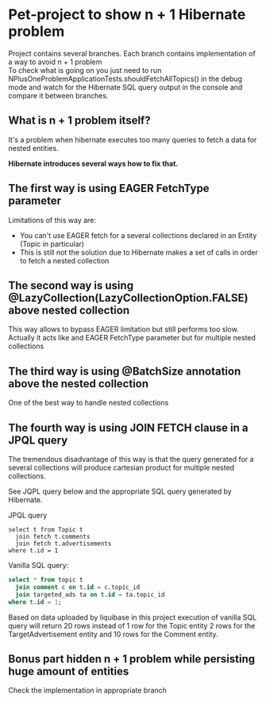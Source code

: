 # Pet-project to show n + 1 Hibernate problem
Project contains several branches. Each branch contains implementation of a way to avoid n + 1 problem   
To check what is going on you just need to run NPlusOneProblemApplicationTests.shouldFetchAllTopics() in the debug mode and watch for the Hibernate SQL query output in the console and compare it between branches.


## What is n + 1 problem itself?
It's a problem when hibernate executes too many queries to fetch a data for nested entities.

**Hibernate introduces several ways how to fix that.**

## The first way is using EAGER FetchType parameter  
Limitations of this way are:
* You can't use EAGER fetch for a several collections declared in an Entity (Topic in particular)
* This is still not the solution due to Hibernate makes a set of calls in order to fetch a nested collection

## The second way is using @LazyCollection(LazyCollectionOption.FALSE) above nested collection
This way allows to bypass EAGER limitation but still performs too slow.
Actually it acts like and EAGER FetchType parameter but for multiple nested collections

## The third way is using @BatchSize annotation above the nested collection
One of the best way to handle nested collections

## The fourth way is using JOIN FETCH clause in a JPQL query
The tremendous disadvantage of this way is that the query generated for a several collections will produce cartesian product 
for multiple nested collections.

See JQPL query below and the appropriate SQL query generated by Hibernate.

JPQL query
```hql
select t from Topic t
  join fetch t.comments
  join fetch t.advertisements
where t.id = 1
```
Vanilla SQL query:
```sql
select * from topic t
  join comment c on t.id = c.topic_id
  join targeted_ads ta on t.id = ta.topic_id
where t.id = 1;
```
Based on data uploaded by liquibase in this project execution of vanilla SQL query will return 20 rows 
instead of 1 row for the Topic entity 2 rows for the TargetAdvertisement entity and 10 rows for the Comment entity.

## Bonus part hidden n + 1 problem while persisting huge amount of entities
Check the implementation in appropriate branch